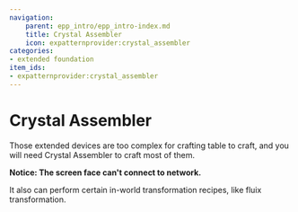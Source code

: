 ```yaml
---
navigation:
    parent: epp_intro/epp_intro-index.md
    title: Crystal Assembler
    icon: expatternprovider:crystal_assembler
categories:
- extended foundation
item_ids:
- expatternprovider:crystal_assembler
---
```


# Crystal Assembler

<Row>
<BlockImage id="expatternprovider:crystal_assembler" scale="8"></BlockImage>
</Row>

Those extended devices are too complex for crafting table to craft, and you will need Crystal Assembler to craft most of them.

**Notice: The screen face can't connect to network.**

It also can perform certain in-world transformation recipes, like fluix transformation.
